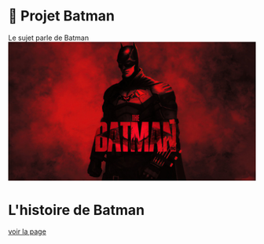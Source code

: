 # 🚀 Projet Batman
Le sujet parle de Batman
![cover](./asset/cover-batman.jpg)

# L'histoire de Batman
[voir la page](http://127.0.0.1:5500/index.html)